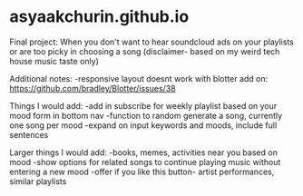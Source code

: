 # asyaakchurin.github.io

Final project:
When you don't want to hear soundcloud ads on your playlists or are too picky in choosing a song
(disclaimer- based on my weird tech house music taste only)


Additional notes:
-responsive layout doesnt work with blotter add on:
  https://github.com/bradley/Blotter/issues/38


Things I would add:
-add in subscribe for weekly playlist based on your mood form in bottom nav 
-function to random generate a song, currently one song per mood
-expand on input keywords and moods, include full sentences

Larger things I would add:
-books, memes, activities near you based on mood
-show options for related songs to continue playing music without entering a new mood
-offer if you like this button- artist performances, similar playlists
